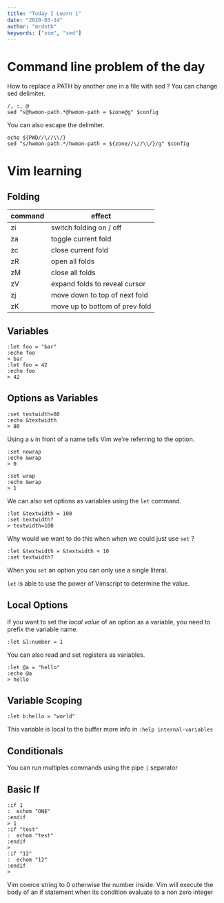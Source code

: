 ```yaml
---
title: "Today I Learn 1"
date: "2020-03-14"
author: "mrdotb"
keywords: ["vim", "sed"]
---
```



# Command line problem of the day

How to replace a PATH by another one in a file with sed ?
You can change sed delimiter.
```
/, :, @
sed "s@hwmon-path.*@hwmon-path = $zone@g" $config
```
You can also escape the delimiter.
```
echo ${PWD//\//\\/}
sed "s/hwmon-path.*/hwmon-path = ${zone//\//\\/}/g" $config
```

# Vim learning

## Folding

| command | effect                         |
| ------- | ------------------------------ |
| zi      | switch folding on / off        |
| za      | toggle current fold            |
| zc      | close current fold             |
| zR      | open all folds                 |
| zM      | close all folds                |
| zV      | expand folds to reveal cursor  |
| zj      | move down to top of next fold  |
| zK      | move up to bottom of prev fold |

## Variables

```vim
:let foo = "bar"
:echo foo
> bar
:let foo = 42
:echo foo
> 42
```

## Options as Variables
```vim
:set textwidth=80
:echo &textwidth
> 80
```
Using a `&` in front of a name tells Vim we're referring to the option.

```vim
:set nowrap
:echo &wrap
> 0

:set wrap
:echo &wrap
> 1
```

We can also set options as variables using the `let` command.
```vim
:let &textwidth = 100
:set textwidth?
> textwidth=100
```
Why would we want to do this when when we could just use `set` ?
```vim
:let &textwidth = &textwidth + 10
:set textwidth?
```
When you `set` an option you can only use a single literal.

`let` is able to use the power of Vimscript to determine the value.

## Local Options

If you want to set the _local value_ of an option as a variable,
you need to prefix the variable name.
```vim
:let &l:number = 1
```
You can also read and set registers as variables.
```vim
:let @a = "hello"
:echo @a
> hello
```

## Variable Scoping

```vim
:let b:hello = "world"
```
This variable is local to the buffer
more info in `:help internal-variables`

## Conditionals

You can run multiples commands using the pipe `|` separator

## Basic If

```vim
:if 1
:  echom "ONE"
:endif
> 1
:if "test"
:  echom "test"
:endif
>
:if "12"
:  echom "12"
:endif
>
```
Vim coerce string to 0 otherwise the number inside.
Vim will execute the body of an if statement when its
condition evaluate to a non zero integer
